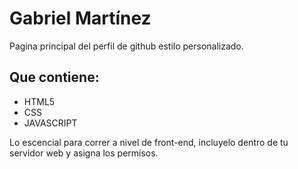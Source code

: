 # Gabriel Martínez

Pagina principal del perfil de github estilo personalizado.

## Que contiene:

- HTML5
- CSS
- JAVASCRIPT

Lo escencial para correr a nivel de front-end, incluyelo dentro de tu
servidor web y asigna los permisos.


